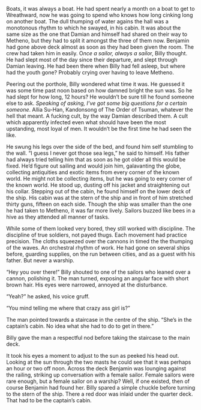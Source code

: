 Boats, it was always a boat. He had spent nearly a month on a boat to get to Wreathward, now he was going to spend who knows how long cinking long on another boat. The dull thumping of water agains the hall was a monotonous rhythm to which he swayed, in his cabin. It was about the same size as the one that Damian and himself had shared on their way to Metheno, but they had to split it amongst the three of them now. Benjamin had gone above deck almost as soon as they had been given the room. The crew had taken him in easily. O*nce a sailor, always a sailo*r, Billy thought. He had slept most of the day since their departure, and slept through Damian leaving. He had been there when Billy had fell asleep, but where had the youth gone? Probably crying over having to leave Metheno. 

Peering out the porthole, Billy wondered what time it was. He guessed it was some time past noon based on how damned bright the sun was. So he had slept for how long, 12 hours? He wouldn’t be sure till he found someone else to ask. *Speaking of asking, I’ve got some big questions for a certain someone*. Allia Su-Han, Kandonsong of The Order of Tsuman, whatever the hell that meant. A fucking cult, by the way Damian described them. A cult which apparently infected even what should have been the most upstanding, most loyal of men. It wouldn’t be the first time he had seen the like. 

He swung his legs over the side of the bed, and found him self stumbling to the wall. “I guess I never got those sea legs,” he said to himself. His father had always tried telling him that as soon as he got older all this would be fixed. He’d figure out sailing and would join him, galavanting the globe, collecting antiquities and exotic items from every corner of the known world. He might not be collecting items, but he was going to eery corner of the known world. He stood up, dusting off his jacket and straightening out his collar. Stepping out of the cabin, he found himself on the lower deck of the ship. His cabin was at the stern of the ship and in front of him stretched thirty guns, fifteen on each side. Though the ship was smaller than the one he had taken to Metheno, it was far more lively. Sailors buzzed like bees in a hive as they attended all manner of tasks. 

While some of them looked very bored, they still worked with discipline. The discipline of true soldiers, not payed thugs. Each movement had practice precision. The cloths squeezed over the cannons in timed the the thumping of the waves. An orchestral rhythm of work. He had gone on several ships before, guarding supplies, on the run between cities, and as a guest with his father. But never a warship. 

“Hey you over there!” Billy shouted to one of the sailors who leaned over a cannon, polishing it. The man turned, exposing an angular face with short brown hair. His eyes were narrowed, annoyed at the disturbance. 

“Yeah?” he asked, his voice gruff. 

“You mind telling me where that crazy ass girl is?” 

The man pointed towards a staircase in the centre of the ship. “She’s in the captain’s cabin. No idea what she had to do to get in there.” 

Billy gave the man a respectful nod before taking the staircase to the main deck. 

It took his eyes a moment to adjust to the sun as peeked his head out. Looking at the sun through the two masts he could see that it was perhaps an hour or two off noon. Across the deck Benjamin was lounging against the railing, striking up conversation with a female sailor. Female sailors were rare enough, but a female sailor on a warship? Well, if one existed, then of course Benjamin had found her. Billy spared a simple chuckle before turning to the stern of the ship. There a red door was inlaid under the quarter deck. That had to be the captain’s cabin. 